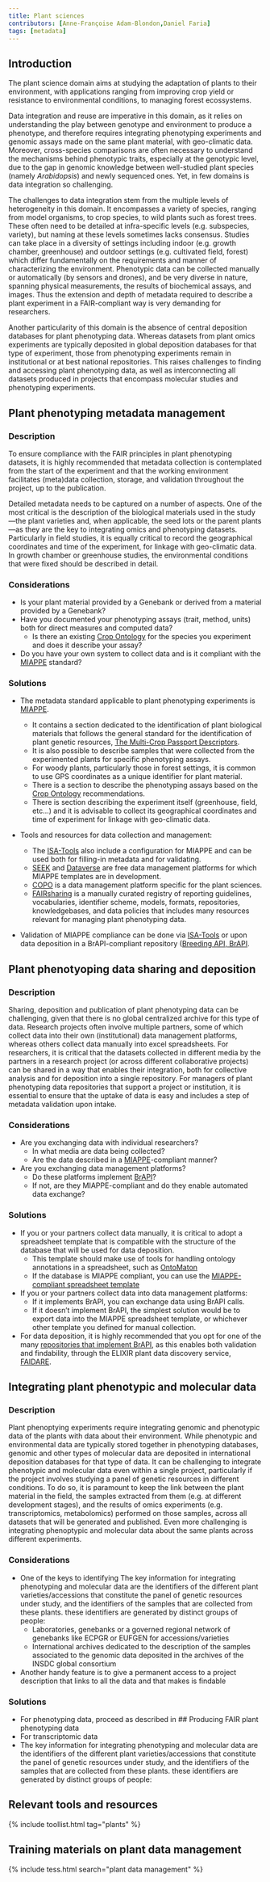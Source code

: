 ```yaml
---
title: Plant sciences
contributors: [Anne-Françoise Adam-Blondon,Daniel Faria]
tags: [metadata]
---
```


## Introduction
The plant science domain aims at studying the adaptation of plants to their environment, with applications ranging from improving crop yield or resistance to environmental conditions, to managing forest ecossystems.

Data integration and reuse are imperative in this domain, as it relies on understanding the play between genotype and environment to produce a phenotype, and therefore requires integrating phenotyping experiments and genomic assays made on the same plant material, with geo-climatic data. Moreover, cross-species comparisons are often necessary to understand the mechanisms behind phenotypic traits, especially at the genotypic level, due to the gap in genomic knowledge between well-studied plant species (namely *Arabidopsis*) and newly sequenced ones. Yet, in few domains is data integration so challenging.

The challenges to data integration stem from the multiple levels of heterogeneity in this domain. It encompasses a variety of species, ranging from model organisms, to crop species, to wild plants such as forest trees. These often need to be detailed at infra-specific levels (e.g. subspecies, variety), but naming at these levels sometimes lacks consensus. Studies can take place in a diversity of settings including indoor (e.g. growth chamber, greenhouse) and outdoor settings (e.g. cultivated field, forest) which differ fundamentally on the requirements and manner of characterizing the environment. Phenotypic data can be collected manually or automatically (by sensors and drones), and be very diverse in nature, spanning physical measurements, the results of biochemical assays, and images. Thus the extension and depth of metadata required to describe a plant experiment in a FAIR-compliant way is very demanding for researchers.

Another particularity of this domain is the absence of central deposition databases for plant phenotyping data. Whereas datasets from plant omics experiments are typically deposited in global deposition databases for that type of experiment, those from phenotyping experiments remain in institutional or at best national repositories. This raises challenges to finding and accessing plant phenotyping data, as well as interconnecting all datasets produced in projects that encompass molecular studies and phenotyping experiments.


## Plant phenotyping metadata management
 
### Description
To ensure compliance with the FAIR principles in plant phenotyping datasets, it is highly recommended that metadata collection is contemplated from the start of the experiment and that the working environment facilitates (meta)data collection, storage, and validation throughout the project, up to the publication.

Detailed metadata needs to be captured on a number of aspects. One of the most critical is the description of the biological materials used in the study—the plant varieties and, when applicable, the seed lots or the parent plants—as they are the key to integrating omics and phenotyping datasets. Particularly in field studies, it is equally critical to record the geographical coordinates and time of the experiment, for linkage with geo-climatic data. In growth chamber or greenhouse studies, the environmental conditions that were fixed should be described in detail.

### Considerations

* Is your plant material provided by a Genebank or derived from a material provided by a Genebank?
* Have you documented your phenotyping assays (trait, method, units) both for direct measures and computed data?
  * Is there an existing [Crop Ontology](https://www.cropontology.org) for the species you experiment and does it describe your assay?
* Do you have your own system to collect data and is it compliant with the [MIAPPE](https://www.miappe.org/) standard?

### Solutions
* The metadata standard applicable to plant phenotyping experiments is [MIAPPE](https://www.miappe.org/).
  * It contains a section dedicated to the identification of plant biological materials that follows the general standard for the identification of plant genetic resources, [The Multi-Crop Passport Descriptors](https://www.bioversityinternational.org/e-library/publications/detail/faobioversity-multi-crop-passport-descriptors-v21-mcpd-v21/).
  * It is also possible to describe samples that were collected from the experimented plants for specific phenotyping assays.
  * For woody plants, particularly those in forest settings, it is common to use GPS coordinates as a unique identifier for plant material.
  * There is a section to describe the phenotyping assays based on the [Crop Ontology](https://www.cropontology.org) recommendations.
  * There is section describing the experiment itself (greenhouse, field, etc...) and it is advisable to collect its geographical coordinates and time of experiment for linkage with geo-climatic data.

* Tools and resources for data collection and management:
  * The [ISA-Tools](https://isa-tools.org/) also include a configuration for MIAPPE and can be used both for filling-in metadata and for validating.
  * [SEEK](https://seek4science.org/) and [Dataverse](https://dataverse.org/) are free data management platforms for which MIAPPE templates are in development.
  * [COPO](https://copo-project.org/) is a data management platform specific for the plant sciences.
  * [FAIRsharing](https://fairsharing.org) is a manually curated registry of reporting guidelines, vocabularies, identifier scheme, models, formats, repositories, knowledgebases, and data policies that includes many resources relevant for managing plant phenotyping data.
  
* Validation of MIAPPE compliance can be done via [ISA-Tools](https://isa-tools.org/) or upon data deposition in a BrAPI-compliant repository ([Breeding API, BrAPI](https://brapi.org/).


## Plant phenotyoping data sharing and deposition
 
### Description
Sharing, deposition and publication of plant phenotyping data can be challenging, given that there is no global centralized archive for this type of data.
Research projects often involve multiple partners, some of which collect data into their own (institutional) data management platforms, whereas others collect data manually into excel spreadsheets. For researchers, it is critical that the datasets collected in different media by the partners in a research project (or across different collaborative projects) can be shared in a way that enables their integration, both for collective analysis and for deposition into a single repository. 
For managers of plant phenotyping data repositories that support a project or institution, it is essential to ensure that the uptake of data is easy and includes a step of metadata validation upon intake.

### Considerations
* Are you exchanging data with individual researchers?
  * In what media are data being collected?
  * Are the data described in a [MIAPPE](https://www.miappe.org/)-compliant manner?
* Are you exchanging data management platforms?
  * Do these platforms implement [BrAPI](https://brapi.org/)?
  * If not, are they MIAPPE-compliant and do they enable automated data exchange? 

### Solutions
* If you or your partners collect data manually, it is critical to adopt a spreadsheet template that is compatible with the structure of the database that will be used for data deposition. 
  * This template should make use of tools for handling ontology annotations in a spreadsheet, such as [OntoMaton](https://github.com/ISA-tools/OntoMaton) 
  * If the database is MIAPPE compliant, you can use the [MIAPPE-compliant spreadsheet template](https://github.com/MIAPPE/MIAPPE/raw/master/MIAPPE_Checklist-Data-Model-v1.1/MIAPPE_templates/MIAPPEv1.1_training_spreadsheet.xlsx)
* If you or your partners collect data into data management platforms:
  * If it implements BrAPI, you can exchange data using BrAPI calls.
  * If it doesn’t implement BrAPI, the simplest solution would be to export data into the MIAPPE spreadsheet template, or whichever other template you defined for manual collection.
* For data deposition, it is highly recommended that you opt for one of the many [repositories that implement BrAPI](https://www.brapi.org/servers), as this enables both validation and findability, through the ELIXIR plant data discovery service, [FAIDARE](https://urgi.versailles.inrae.fr/faidare/).
 
## Integrating plant phenotypic and molecular data
 
### Description 
Plant phenoptying experiments require integrating genomic and phenotypic data of the plants with data about their environment. While phenotypic and environmental data are typically stored together in phenotyping databases, genomic and other types of molecular data are deposited in international deposition databases for that type of data. It can be challenging to integrate phenotypic and molecular data even within a single project, particularly if the project involves studying a panel of genetic resources in different conditions. To do so, it is paramount to keep the link between the plant material in the field, the samples extracted from them (e.g. at different development stages), and the results of omics experiments (e.g. transcriptomics, metabolomics) performed on those samples, across all datasets that will be generated and published. Even more challenging is integrating phenoptypic and molecular data about the same plants across different experiments.

### Considerations
* One of the keys to identifying The key information for integrating phenotyping and molecular data are the identifiers of the different plant varieties/accessions that constitute the panel of genetic resources under study, and the identifiers of the samples that are collected from these plants. these identifiers are generated by distinct groups of people: 
  * Laboratories, genebanks or a governed regional network of genebanks like ECPGR or EUFGEN for accessions/varieties
  * International archives dedicated to the description of the samples associated to the genomic data deposited in the archives of the INSDC global consortium  
* Another handy feature is to give a permanent access to a project description that links to all the data and that makes is findable
  
### Solutions
* For phenotyping data, proceed as described in ## Producing FAIR plant phenotyping data
* For transcriptomic data
* The key information for integrating phenotyping and molecular data are the identifiers of the different plant varieties/accessions that constitute the panel of genetic resources under study, and the identifiers of the samples that are collected from these plants. these identifiers are generated by distinct groups of people: 


## Relevant tools and resources

{% include toollist.html tag="plants" %}


## Training materials on plant data management
<!-- Link to Tess query -->

{% include tess.html search="plant data management" %}
